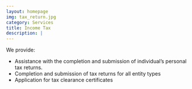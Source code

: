 ```yaml
---
layout: homepage
img: tax_return.jpg
category: Services
title: Income Tax
description: |
---
```

We provide:
<ul>
    <li>Assistance with the completion and submission of individual’s personal tax returns.</li>
    <li>Completion and submission of tax returns for all entity types </li>
    <li>Application for tax clearance certificates</li>
</ul>
